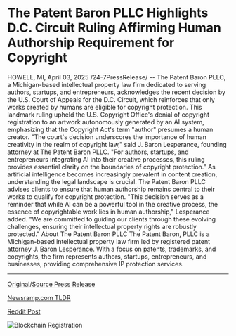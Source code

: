 # The Patent Baron PLLC Highlights D.C. Circuit Ruling Affirming Human Authorship Requirement for Copyright

HOWELL, MI, April 03, 2025 /24-7PressRelease/ -- The Patent Baron PLLC, a Michigan-based intellectual property law firm dedicated to serving authors, startups, and entrepreneurs, acknowledges the recent decision by the U.S. Court of Appeals for the D.C. Circuit, which reinforces that only works created by humans are eligible for copyright protection.  This landmark ruling upheld the U.S. Copyright Office's denial of copyright registration to an artwork autonomously generated by an AI system, emphasizing that the Copyright Act's term "author" presumes a human creator.  "The court's decision underscores the importance of human creativity in the realm of copyright law," said J. Baron Lesperance, founding attorney at The Patent Baron PLLC. "For authors, startups, and entrepreneurs integrating AI into their creative processes, this ruling provides essential clarity on the boundaries of copyright protection."  As artificial intelligence becomes increasingly prevalent in content creation, understanding the legal landscape is crucial. The Patent Baron PLLC advises clients to ensure that human authorship remains central to their works to qualify for copyright protection.  "This decision serves as a reminder that while AI can be a powerful tool in the creative process, the essence of copyrightable work lies in human authorship," Lesperance added. "We are committed to guiding our clients through these evolving challenges, ensuring their intellectual property rights are robustly protected."  About The Patent Baron PLLC  The Patent Baron, PLLC is a Michigan-based intellectual property law firm led by registered patent attorney J. Baron Lesperance. With a focus on patents, trademarks, and copyrights, the firm represents authors, startups, entrepreneurs, and businesses, providing comprehensive IP protection services. 

---

[Original/Source Press Release](https://www.24-7pressrelease.com/press-release/521099/the-patent-baron-pllc-highlights-dc-circuit-ruling-affirming-human-authorship-requirement-for-copyright)
                    

[Newsramp.com TLDR](https://newsramp.com/curated-news/landmark-ruling-upholds-human-authorship-in-copyright-law/c54506d23d198342433c4e386b0011a6) 

 



[Reddit Post](https://www.reddit.com/r/newsramp/comments/1jqc0ps/landmark_ruling_upholds_human_authorship_in/) 



![Blockchain Registration](https://cdn.newsramp.app/24-7PressRelease/qrcode/254/3/boss1WLH.webp)